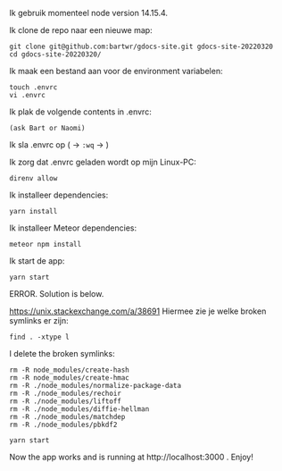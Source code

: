Ik gebruik momenteel node version 14.15.4.

Ik clone de repo naar een nieuwe map:

```
git clone git@github.com:bartwr/gdocs-site.git gdocs-site-20220320
cd gdocs-site-20220320/
```

Ik maak een bestand aan voor de environment variabelen:

```
touch .envrc
vi .envrc
```

Ik plak de volgende contents in .envrc:

```
(ask Bart or Naomi)
```

Ik sla .envrc op ( <escape> -> `:wq` -> <enter> )

Ik zorg dat .envrc geladen wordt op mijn Linux-PC:

```
direnv allow
```

Ik installeer dependencies:

```
yarn install
```

Ik installeer Meteor dependencies:

```
meteor npm install
```

Ik start de app:

```
yarn start
```

ERROR. Solution is below.


https://unix.stackexchange.com/a/38691
Hiermee zie je welke broken symlinks er zijn:

```
find . -xtype l
```

I delete the broken symlinks:

```
rm -R node_modules/create-hash
rm -R node_modules/create-hmac
rm -R ./node_modules/normalize-package-data
rm -R ./node_modules/rechoir
rm -R ./node_modules/liftoff
rm -R ./node_modules/diffie-hellman
rm -R ./node_modules/matchdep
rm -R ./node_modules/pbkdf2
```

```
yarn start
```

Now the app works and is running at http://localhost:3000 . Enjoy!